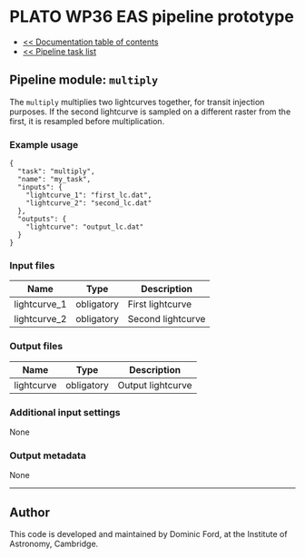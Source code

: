 # PLATO WP36 EAS pipeline prototype

* [<< Documentation table of contents](../contents.md)
* [<< Pipeline task list](../task_list.md)

## Pipeline module: `multiply`

The `multiply` multiplies two lightcurves together, for transit injection purposes. If the second lightcurve is sampled on a different raster from the first, it is resampled before multiplication.

### Example usage

```
{
  "task": "multiply",
  "name": "my_task",
  "inputs": {
    "lightcurve_1": "first_lc.dat",
    "lightcurve_2": "second_lc.dat"
  },
  "outputs": {
    "lightcurve": "output_lc.dat"
  }
}
```

### Input files

|Name        |Type      |Description      |
|------------|----------|-----------------|
|lightcurve_1|obligatory|First lightcurve |
|lightcurve_2|obligatory|Second lightcurve|


### Output files

|Name      |Type      |Description       |
|----------|----------|------------------|
|lightcurve|obligatory|Output lightcurve |

### Additional input settings

None

### Output metadata

None

---

## Author

This code is developed and maintained by Dominic Ford, at the Institute of Astronomy, Cambridge.